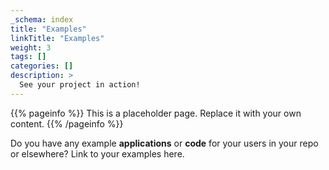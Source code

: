 ```yaml
---
_schema: index
title: "Examples"
linkTitle: "Examples"
weight: 3
tags: []
categories: []
description: >
  See your project in action!
---
```


{{% pageinfo %}}
This is a placeholder page. Replace it with your own content.
{{% /pageinfo %}}

Do you have any example **applications** or **code** for your users in your repo or elsewhere? Link to your examples here.


